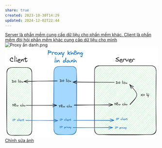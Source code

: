 ```yaml
---
share: true
created: 2023-10-30T14:29
updated: 2024-12-02T22:44
---
```

[Server là phần mềm cung cấp dữ liệu cho phần mềm khác. Client là phần mềm đòi hỏi phần mềm khác cung cấp dữ liệu cho mình](./Server%20l%C3%A0%20ph%E1%BA%A7n%20m%E1%BB%81m%20cung%20c%E1%BA%A5p%20d%E1%BB%AF%20li%E1%BB%87u%20cho%20ph%E1%BA%A7n%20m%E1%BB%81m%20kh%C3%A1c.%20Client%20l%C3%A0%20ph%E1%BA%A7n%20m%E1%BB%81m%20%C4%91%C3%B2i%20h%E1%BB%8Fi%20ph%E1%BA%A7n%20m%E1%BB%81m%20kh%C3%A1c%20cung%20c%E1%BA%A5p%20d%E1%BB%AF%20li%E1%BB%87u%20cho%20m%C3%ACnh.md)
![Proxy ẩn danh.png](../../attachments/Proxy%20%E1%BA%A9n%20danh.png)![Proxy không ẩn danh 1.png](../../attachments/Proxy%20kh%C3%B4ng%20%E1%BA%A9n%20danh%201.png)
[Chỉnh sửa ảnh](https://excalidraw.com/#room=ec7cc710214023c06b29,qx0qBHz9z0NRygjLrrTetQ)